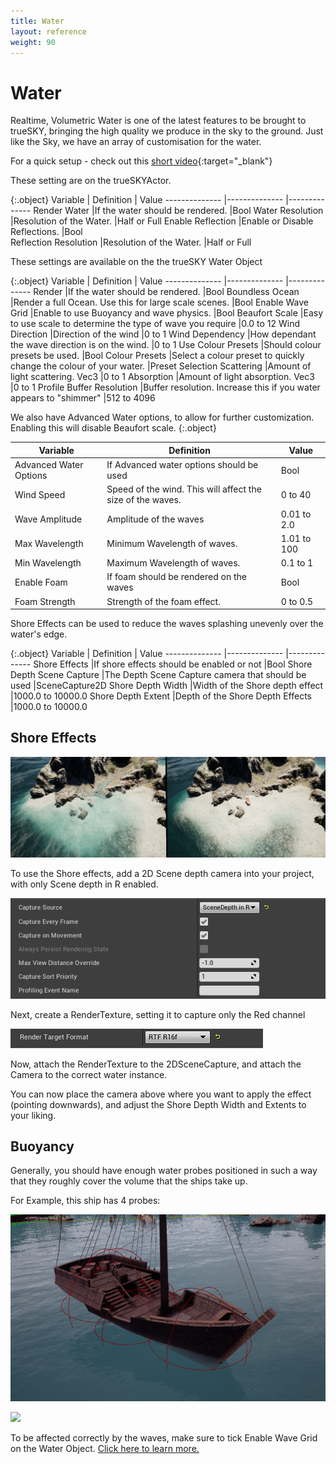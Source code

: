 ```yaml
---
title: Water
layout: reference
weight: 90
---
```






Water
====================

Realtime, Volumetric Water is one of the latest features to be brought to trueSKY, bringing the high quality we produce in the sky to the ground. Just like the Sky, we have an array of customisation for the water.

For a quick setup - check out this [short video](https://www.youtube.com/watch?v=uwZZTEqaUbo){:target="_blank"}


These setting are on the trueSKYActor.

{:.object}
Variable                                                                                |       Definition                                                                                                              |       Value
--------------                                                                  |--------------                                                                                                         |--------------
Render Water                                                                    |If the water should be rendered.                                                                       |Bool
Water Resolution                                                                |Resolution of the Water.                                                                                       |Half or Full
Enable Reflection                                                               |Enable or Disable Reflections.                                                                         |Bool           
Reflection Resolution                                                   |Resolution of the Water.                                                                                       |Half or Full



These settings are available on the the trueSKY Water Object

{:.object}
Variable                                                                                |       Definition                                                                                                              |       Value
--------------                                                                  |--------------                                                                                                         |--------------
Render                                                                                  |If the water should be rendered.                                                                       |Bool
Boundless Ocean                                                                 |Render a full Ocean. Use this for large scale scenes.                          |Bool
Enable Wave Grid                                                                |Enable to use Buoyancy and wave physics.                                                       |Bool
Beaufort Scale                                                                  |Easy to use scale to determine the type of wave you require            |0.0 to 12
Wind Direction                                                                  |Direction of the wind                                                                                          |0 to 1
Wind Dependency                                                                 |How dependant the wave direction is on the wind.                                       |0 to 1
Use Colour Presets                                                              |Should colour presets be used.                                                                         |Bool
Colour Presets                                                                  |Select a colour preset to quickly change the colour of your water.     |Preset Selection
Scattering                                                                              |Amount of light scattering. Vec3                                                                       |0 to 1
Absorption                                                                              |Amount of light absorption. Vec3                                                                       |0 to 1 
Profile Buffer Resolution                                               |Buffer resolution. Increase this if you water appears to "shimmer"     |512 to 4096


We also have Advanced Water options, to allow for further customization. Enabling this will disable Beaufort scale.
{:.object}

Variable                                                                                |       Definition                                                                                                              |       Value
--------------                                                                  |--------------                                                                                                         |-------------
Advanced Water Options                                                  |If Advanced water options should be used                                                       |Bool
Wind Speed                                                                              |Speed of the wind. This will affect the size of the waves.             |0 to 40
Wave Amplitude                                                                  |Amplitude of the waves                                                                                         |0.01 to 2.0
Max Wavelength                                                                  |Minimum Wavelength of waves.                                                                           |1.01 to 100
Min Wavelength                                                                  |Maximum Wavelength of waves.                                                                           |0.1 to 1
Enable Foam                                                                             |If foam should be rendered on the waves                                                        |Bool
Foam Strength                                                                   |Strength of the foam effect.                                                                           |0 to 0.5


Shore Effects can be used to reduce the waves splashing unevenly over the water's edge.

{:.object}
Variable                                                                                |       Definition                                                                                                              |       Value
--------------                                                                  |--------------                                                                                                         |--------------
Shore Effects                                                                   |If shore effects should be enabled or not                                                      |Bool
Shore Depth Scene Capture                                               |The Depth Scene Capture camera that should be used                                     |SceneCapture2D
Shore Depth Width                                                               |Width of the Shore depth effect                                                                        |1000.0 to 10000.0
Shore Depth Extent                                                              |Depth of the Shore Depth Effects                                                                       |1000.0 to 10000.0



Shore Effects
-----------------

![](/images/unreal/shoreeffects.png)


To use the Shore effects, add a 2D Scene depth camera into your project, with only Scene depth in R enabled.

![](/images/unreal/scenedepthR.png)


Next, create a RenderTexture, setting it to capture only the Red channel

![](/images/unreal/RenderTargetFormat.png)


Now, attach the RenderTexture to the 2DSceneCapture, and attach the Camera to the correct water instance.

You can now place the camera above where you want to apply the effect (pointing downwards), and adjust the Shore Depth Width and Extents to your liking.


Buoyancy
---------------
Generally, you should have enough water probes positioned in such a way that they roughly cover the volume that the ships take up.

For Example, this ship has 4 probes:


![](/images/buoyancy.png)



![](/images/boat.gif)



To be affected correctly by the waves, make sure to tick Enable Wave Grid on the Water Object. [Click here to learn  more.](https://simul.co/real-time-rendering-news/truesky-volumetric-water-tutorials-and-tips/)
